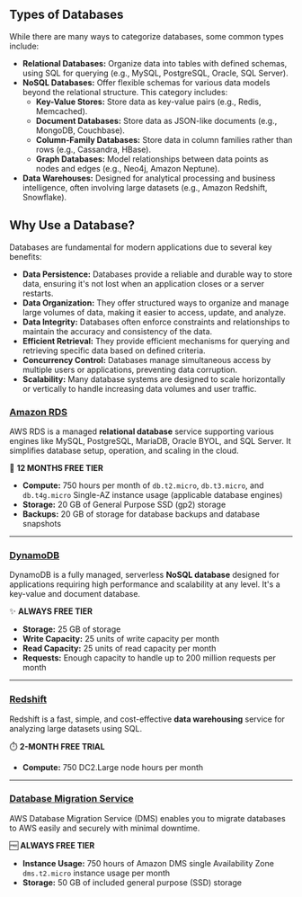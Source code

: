 
## Types of Databases

While there are many ways to categorize databases, some common types include:

* **Relational Databases:** Organize data into tables with defined schemas, using SQL for querying (e.g., MySQL, PostgreSQL, Oracle, SQL Server).
* **NoSQL Databases:** Offer flexible schemas for various data models beyond the relational structure. This category includes:
    * **Key-Value Stores:** Store data as key-value pairs (e.g., Redis, Memcached).
    * **Document Databases:** Store data as JSON-like documents (e.g., MongoDB, Couchbase).
    * **Column-Family Databases:** Store data in column families rather than rows (e.g., Cassandra, HBase).
    * **Graph Databases:** Model relationships between data points as nodes and edges (e.g., Neo4j, Amazon Neptune).
* **Data Warehouses:** Designed for analytical processing and business intelligence, often involving large datasets (e.g., Amazon Redshift, Snowflake).

## Why Use a Database?

Databases are fundamental for modern applications due to several key benefits:

* **Data Persistence:** Databases provide a reliable and durable way to store data, ensuring it's not lost when an application closes or a server restarts.
* **Data Organization:** They offer structured ways to organize and manage large volumes of data, making it easier to access, update, and analyze.
* **Data Integrity:** Databases often enforce constraints and relationships to maintain the accuracy and consistency of the data.
* **Efficient Retrieval:** They provide efficient mechanisms for querying and retrieving specific data based on defined criteria.
* **Concurrency Control:** Databases manage simultaneous access by multiple users or applications, preventing data corruption.
* **Scalability:** Many database systems are designed to scale horizontally or vertically to handle increasing data volumes and user traffic.

### <ins>Amazon RDS</ins>

AWS RDS is a managed **relational database** service supporting various engines like MySQL, PostgreSQL, MariaDB, Oracle BYOL, and SQL Server. It simplifies database setup, operation, and scaling in the cloud.

🎁 **12 MONTHS FREE TIER**

* **Compute:** 750 hours per month of `db.t2.micro`, `db.t3.micro`, and `db.t4g.micro` Single-AZ instance usage (applicable database engines)
* **Storage:** 20 GB of General Purpose SSD (gp2) storage
* **Backups:** 20 GB of storage for database backups and database snapshots

---

### <ins>DynamoDB</ins>

DynamoDB is a fully managed, serverless **NoSQL database** designed for applications requiring high performance and scalability at any level. It's a key-value and document database.

✨ **ALWAYS FREE TIER**

* **Storage:** 25 GB of storage
* **Write Capacity:** 25 units of write capacity per month
* **Read Capacity:** 25 units of read capacity per month
* **Requests:** Enough capacity to handle up to 200 million requests per month

---

### <ins>Redshift</ins>

Redshift is a fast, simple, and cost-effective **data warehousing** service for analyzing large datasets using SQL.

⏱️ **2-MONTH FREE TRIAL**

* **Compute:** 750 DC2.Large node hours per month

---

### <ins>Database Migration Service</ins>

AWS Database Migration Service (DMS) enables you to migrate databases to AWS easily and securely with minimal downtime.

🆓 **ALWAYS FREE TIER**

* **Instance Usage:** 750 hours of Amazon DMS single Availability Zone `dms.t2.micro` instance usage per month
* **Storage:** 50 GB of included general purpose (SSD) storage
